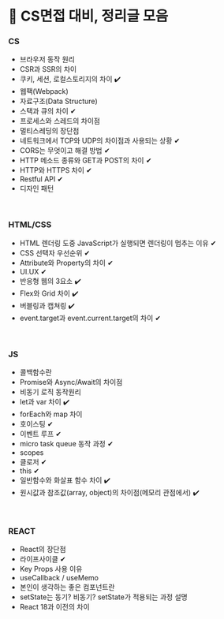 # 🥜 CS면접 대비, 정리글 모음

### CS

- 브라우저 동작 원리
- CSR과 SSR의 차이
- 쿠키, 세션, 로컬스토리지의 차이 ✔️
- 웹팩(Webpack)
- 자료구조(Data Structure)
- 스택과 큐의 차이 ✔
- 프로세스와 스레드의 차이점
- 멀티스레딩의 장단점
- 네트워크에서 TCP와 UDP의 차이점과 사용되는 상황 ✔
- CORS는 무엇이고 해결 방법 ✔
- HTTP 메소드 종류와 GET과 POST의 차이 ✔
- HTTP와 HTTPS 차이 ✔
- Restful API ✔
- 디자인 패턴

<br />

### HTML/CSS

- HTML 렌더링 도중 JavaScript가 실행되면 렌더링이 멈추는 이유 ✔
- CSS 선택자 우선순위 ✔
- Attribute와 Property의 차이 ✔
- UI.UX ✔
- 반응형 웹의 3요소 ✔️
- Flex와 Grid 차이 ✔️
- 버블링과 캡쳐링 ✔️
- event.target과 event.current.target의 차이 ✔

<br />

### JS

- 콜백함수란
- Promise와 Async/Await의 차이점
- 비동기 로직 동작원리
- let과 var 차이 ✔️
- forEach와 map 차이
- 호이스팅 ✔
- 이벤트 루프 ✔
- micro task queue 동작 과정 ✔
- scopes
- 클로저 ✔
- this ✔
- 일반함수와 화살표 함수 차이 ✔️
- 원시값과 참조값(array, object)의 차이점(메모리 관점에서) ✔️

<br />

### REACT

- React의 장단점
- 라이프사이클 ✔
- Key Props 사용 이유
- useCallback / useMemo
- 본인이 생각하는 좋은 컴포넌트란
- setState는 동기? 비동기? setState가 적용되는 과정 설명
- React 18과 이전의 차이

<br />
